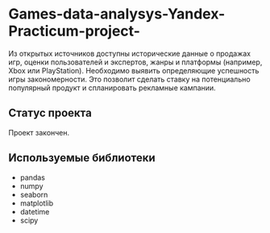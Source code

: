 # Games-data-analysys-Yandex-Practicum-project-
Из открытых источников доступны исторические данные о продажах игр, оценки пользователей и экспертов, жанры и платформы (например, Xbox или PlayStation). Необходимо выявить определяющие успешность игры закономерности. Это позволит сделать ставку на потенциально популярный продукт и спланировать рекламные кампании.


## Статус проекта
Проект закончен.


## Используемые библиотеки
- pandas
- numpy
- seaborn
- matplotlib
- datetime
- scipy
